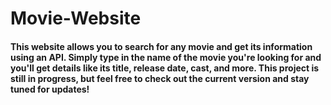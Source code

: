# Movie-Website
<h4> This website allows you to search for any movie and get its information using an API. Simply type in the name of the movie you're looking for and you'll get details like its title, release date, cast, and more.
This project is still in progress, but feel free to check out the current version and stay tuned for updates! </h4>
